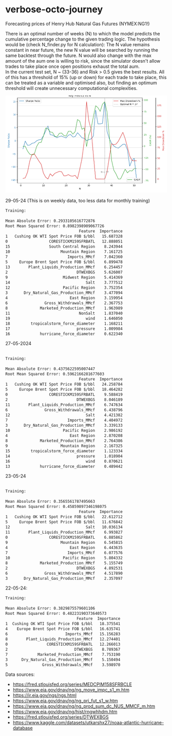 # verbose-octo-journey

Forecasting prices of Henry Hub Natural Gas Futures (NYMEX:NG1!)

There is an optimal number of weeks (N) to which the model predicts the cumulative percentage change to the given trading logic.
The hypothesis would be (check N_finder.py for N calculation): The N value remains constant in near future, the new N value will be searched by running the same backtest through the future. N would also change with the max amount of the aum one is willing to risk, since the simulator doesn't allow trades to take place once open positions exhaust the total aum.\
In the current test set, N ~ (33-36) and Risk > 0.5 gives the best results. All of this has a threshold of 15% (up or down) for each trade to take place, this can be treated as a variable and optimised also, but finding an optimum threshold will create unnecessary computational complexities.

![N_finder.py](Figure_1.png)

29-05-24 (This is on weekly data, too less data for monthly training)
```
Training:

Mean Absolute Error: 0.2933105616772876
Root Mean Squared Error: 0.8982398909067726
                                Feature  Importance
1   Cushing OK WTI Spot Price FOB $/bbl   15.687328
0                  CORESTICKM159SFRBATL   12.888051
15                 South Central Region    8.243944
10                      Mountain Region    7.161725
7                          Imports_MMcf    7.042360
5     Europe Brent Spot Price FOB $/bbl    6.899478
13        Plant_Liquids_Production_MMcf    6.254457
2                              DTWEXBGS    5.626007
9                        Midwest Region    5.414369
14                                 Salt    3.777512
12                       Pacific Region    3.752354
3       Dry_Natural_Gas_Production_MMcf    3.477094
4                           East Region    3.159954
6                Gross_Withdrawals_MMcf    2.367753
8              Marketed_Production_MMcf    1.963989
11                              NonSalt    1.837040
19                                 wind    1.646050
18         tropicalstorm_force_diameter    1.168211
17                             pressure    1.009984
16             hurricane_force_diameter    0.622340
```

27-05-2024
```

Training:

Mean Absolute Error: 0.4375622595007447
Root Mean Squared Error: 0.5962166281677603
                                Feature  Importance
1   Cushing OK WTI Spot Price FOB $/bbl   24.258784
5     Europe Brent Spot Price FOB $/bbl   18.464282
0                  CORESTICKM159SFRBATL    9.588419
2                              DTWEXBGS    8.046189
11        Plant_Liquids_Production_MMcf    6.747634
6                Gross_Withdrawals_MMcf    6.438796
12                                 Salt    4.421382
7                          Imports_MMcf    4.404972
3       Dry_Natural_Gas_Production_MMcf    3.339133
10                       Pacific Region    2.986192
4                           East Region    2.870208
8              Marketed_Production_MMcf    2.764386
9                       Mountain Region    2.167325
15         tropicalstorm_force_diameter    1.123334
14                             pressure    1.018904
16                                 wind    0.870621
13             hurricane_force_diameter    0.489442
```

23-05-24
```

Training:

Mean Absolute Error: 0.3565561787495663
Root Mean Squared Error: 0.45859897346198075
                                Feature  Importance
1   Cushing OK WTI Spot Price FOB $/bbl   22.612712
5     Europe Brent Spot Price FOB $/bbl   11.676842
12                                 Salt   10.036134
11        Plant_Liquids_Production_MMcf    6.993827
0                  CORESTICKM159SFRBATL    6.885862
9                       Mountain Region    6.545815
4                           East Region    6.443635
7                          Imports_MMcf    6.077576
10                       Pacific Region    5.804332
8              Marketed_Production_MMcf    5.155749
2                              DTWEXBGS    4.892531
6                Gross_Withdrawals_MMcf    4.517890
3       Dry_Natural_Gas_Production_MMcf    2.357097
```

22-05-24: 
```
Training:

Mean Absolute Error: 0.3829875579601106
Root Mean Squared Error: 0.48223190373640573
                               Feature  Importance
1  Cushing OK WTI Spot Price FOB $/bbl   18.375541
4    Europe Brent Spot Price FOB $/bbl   16.635741
6                         Imports_MMcf   15.156283
8        Plant_Liquids_Production_MMcf   12.274401
0                 CORESTICKM159SFRBATL   12.266013
2                             DTWEXBGS    8.789367
7             Marketed_Production_MMcf    7.753190
3      Dry_Natural_Gas_Production_MMcf    5.150494
5               Gross_Withdrawals_MMcf    3.598970
```

Data sources:
- https://fred.stlouisfed.org/series/MEDCPIM158SFRBCLE
- https://www.eia.gov/dnav/ng/ng_move_impc_s1_m.htm
- https://ir.eia.gov/ngs/ngs.html
- https://www.eia.gov/dnav/ng/ng_pri_fut_s1_w.htm
- https://www.eia.gov/dnav/ng/ng_prod_sum_dc_NUS_MMCF_m.htm
- https://www.eia.gov/dnav/ng/hist/rngwhhdm.htm
- https://fred.stlouisfed.org/series/DTWEXBGS
- https://www.kaggle.com/datasets/utkarshx27/noaa-atlantic-hurricane-database

